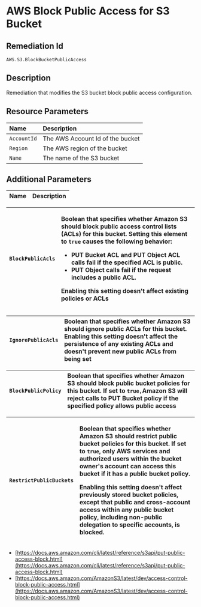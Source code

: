 # AWS Block Public Access for S3 Bucket

## Remediation Id

`AWS.S3.BlockBucketPublicAccess`

## Description

Remediation that modifies the S3 bucket block public access configuration.

## Resource Parameters

| Name | Description |
| :--- | :--- |
| `AccountId` | The AWS Account Id of the bucket |
| `Region` | The AWS region of the bucket |
| `Name` | The name of the S3 bucket |

## Additional Parameters

| Name | Description |
| :--- | :--- |


<table>
  <thead>
    <tr>
      <th style="text-align:left"><code>BlockPublicAcls</code>
      </th>
      <th style="text-align:left">
        <p>Boolean that specifies whether Amazon S3 should block public access control
          lists (ACLs) for this bucket. Setting this element to <code>true</code> causes
          the following behavior:</p>
        <ul>
          <li>PUT Bucket ACL and PUT Object ACL calls fail if the specified ACL is public.</li>
          <li>PUT Object calls fail if the request includes a public ACL.</li>
        </ul>
        <p>Enabling this setting doesn&apos;t affect existing policies or ACLs</p>
      </th>
    </tr>
  </thead>
  <tbody></tbody>
</table>

| `IgnorePublicAcls` | Boolean that specifies whether Amazon S3 should ignore public ACLs for this bucket. Enabling this setting doesn't affect the persistence of any existing ACLs and doesn't prevent new public ACLs from being set |
| :--- | :--- |


| `BlockPublicPolicy` | Boolean that specifies whether Amazon S3 should block public bucket policies for this bucket. If set to `true,`Amazon S3 will reject calls to PUT Bucket policy if the specified policy allows public access |
| :--- | :--- |


<table>
  <thead>
    <tr>
      <th style="text-align:left"><code>RestrictPublicBuckets</code>
      </th>
      <th style="text-align:left">
        <p>Boolean that specifies whether Amazon S3 should restrict public bucket
          policies for this bucket. If set to <code>true</code>, only AWS services
          and authorized users within the bucket owner&apos;s account can access
          this bucket if it has a public bucket policy.</p>
        <p>Enabling this setting doesn&apos;t affect previously stored bucket policies,
          except that public and cross-account access within any public bucket policy,
          including non-public delegation to specific accounts, is blocked.</p>
      </th>
    </tr>
  </thead>
  <tbody></tbody>
</table>

* [https://docs.aws.amazon.com/cli/latest/reference/s3api/put-public-access-block.html](https://docs.aws.amazon.com/cli/latest/reference/s3api/put-public-access-block.html)
* [https://docs.aws.amazon.com/AmazonS3/latest/dev/access-control-block-public-access.html](https://docs.aws.amazon.com/AmazonS3/latest/dev/access-control-block-public-access.html)

